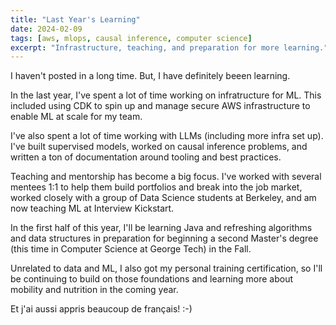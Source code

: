 ```yaml
---
title: "Last Year's Learning"
date: 2024-02-09
tags: [aws, mlops, causal inference, computer science]
excerpt: "Infrastructure, teaching, and preparation for more learning."
---
```


I haven't posted in a long time. But, I have definitely beeen learning.

In the last year, I've spent a lot of time working on infratructure for ML. This included using CDK to spin up and manage secure AWS infrastructure to enable ML at scale for my team.

I've also spent a lot of time working with LLMs (including more infra set up). I've built supervised models, worked on causal inference problems, and written a ton of documentation around tooling and best practices.

Teaching and mentorship has become a big focus. I've worked with several mentees 1:1 to help them build portfolios and break into the job market, worked closely with a group of Data Science students at Berkeley, and am now teaching ML at Interview Kickstart.

In the first half of this year, I'll be learning Java and refreshing algorithms and data structures in preparation for beginning a second Master's degree (this time in Computer Science at George Tech) in the Fall.

Unrelated to data and ML, I also got my personal training certification, so I'll be continuing to build on those foundations and learning more about mobility and nutrition in the coming year.

Et j'ai aussi appris beaucoup de français! :-)
